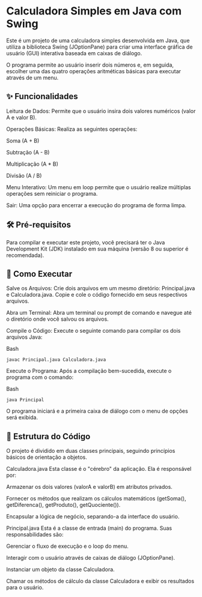 
# Calculadora Simples em Java com Swing
Este é um projeto de uma calculadora simples desenvolvida em Java, que utiliza a biblioteca Swing (JOptionPane) para criar uma interface gráfica de usuário (GUI) interativa baseada em caixas de diálogo.

O programa permite ao usuário inserir dois números e, em seguida, escolher uma das quatro operações aritméticas básicas para executar através de um menu.

## ✨ Funcionalidades
Leitura de Dados: Permite que o usuário insira dois valores numéricos (valor A e valor B).

Operações Básicas: Realiza as seguintes operações:

Soma (A + B)

Subtração (A - B)

Multiplicação (A * B)

Divisão (A / B)

Menu Interativo: Um menu em loop permite que o usuário realize múltiplas operações sem reiniciar o programa.

Sair: Uma opção para encerrar a execução do programa de forma limpa.

## 🛠️ Pré-requisitos
Para compilar e executar este projeto, você precisará ter o Java Development Kit (JDK) instalado em sua máquina (versão 8 ou superior é recomendada).

## 🚀 Como Executar
Salve os Arquivos:
Crie dois arquivos em um mesmo diretório: Principal.java e Calculadora.java. Copie e cole o código fornecido em seus respectivos arquivos.

Abra um Terminal:
Abra um terminal ou prompt de comando e navegue até o diretório onde você salvou os arquivos.

Compile o Código:
Execute o seguinte comando para compilar os dois arquivos Java:

Bash

```
javac Principal.java Calculadora.java
```
Execute o Programa:
Após a compilação bem-sucedida, execute o programa com o comando:

Bash

```
java Principal
```
O programa iniciará e a primeira caixa de diálogo com o menu de opções será exibida.

## 📂 Estrutura do Código
O projeto é dividido em duas classes principais, seguindo princípios básicos de orientação a objetos.

Calculadora.java
Esta classe é o "cérebro" da aplicação. Ela é responsável por:

Armazenar os dois valores (valorA e valorB) em atributos privados.

Fornecer os métodos que realizam os cálculos matemáticos (getSoma(), getDiferenca(), getProduto(), getQuociente()).

Encapsular a lógica de negócio, separando-a da interface do usuário.

Principal.java
Esta é a classe de entrada (main) do programa. Suas responsabilidades são:

Gerenciar o fluxo de execução e o loop do menu.

Interagir com o usuário através de caixas de diálogo (JOptionPane).

Instanciar um objeto da classe Calculadora.

Chamar os métodos de cálculo da classe Calculadora e exibir os resultados para o usuário.